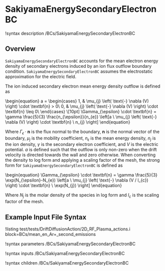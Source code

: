 # SakiyamaEnergySecondaryElectronBC

!syntax description /BCs/SakiyamaEnergySecondaryElectronBC

## Overview

`SakiyamaEnergySecondaryElectronBC` accounts for the mean electron energy density of secondary electrons induced by an ion flux outflow boundary condition.
`SakiyamaEnergySecondaryElectronBC` assumes the electrostatic approximation for the electric field.

The ion induced secondary electron mean energy density outflow is defined as

\begin{equation}
a =
\begin{cases}
1, & \mu_{j} \left( \text{-} \nabla (V) \right) \cdot \textbf{n} > 0\\
0, & \mu_{j} \left( \text{-} \nabla (V) \right) \cdot \textbf{n} \leq 0\\
\end{cases} \\[10pt]
\Gamma_{\epsilon} \cdot \textbf{n} = \gamma \frac{5}{3} \frac{n_{\epsilon}}{n_{e}} \left[a \ \mu_{j} 
\left( \text{-} \nabla (V) \right) 
\cdot \textbf{n} \ n_{j} \right]
\end{equation}

Where $\Gamma_\epsilon \cdot \textbf{n}$ is the flux normal to the boundary, $\textbf{n}$ is the normal vector of the boundary,
$\mu_{j}$ is the mobility coefficient, $n_{\epsilon}$ is the mean energy density, $n_{j}$ is the ion density, $\gamma$ is the secondary electron coefficient, and $V$ is the electric potential. $a$ is defined such that the outflow is only non-zero when the drift velocity is directed towards the wall and zero otherwise. When converting the density to log form and applying a scaling factor of the mesh, the strong form for `SakiyamaEnergySecondaryElectronBC` is defined as

\begin{equation}
\Gamma_{\epsilon} \cdot \textbf{n} = \gamma \frac{5}{3} \exp(N_{\epsilon}-N_{e}) \left[a \ \mu_{j} 
\left( \text{-} \nabla (V / l_{c}) \right) 
\cdot \textbf{n} \ \exp(N_{j}) \right]
\end{equation}

Where $N_{j}$ is the molar density of the species in log form and $l_{c}$ is the scaling factor of the mesh.

## Example Input File Syntax


!listing test/tests/DriftDiffusionAction/2D_RF_Plasma_actions.i block=BCs/mean_en_Ar+_second_emissions

!syntax parameters /BCs/SakiyamaEnergySecondaryElectronBC

!syntax inputs /BCs/SakiyamaEnergySecondaryElectronBC

!syntax children /BCs/SakiyamaEnergySecondaryElectronBC
